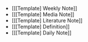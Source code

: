 - [[[Template] Weekly Note]]
- [[[Template] Media Note]]
- [[[Template] Literature Note]]
- [[[Template] Definition]]
- [[[Template] Daily Note]]